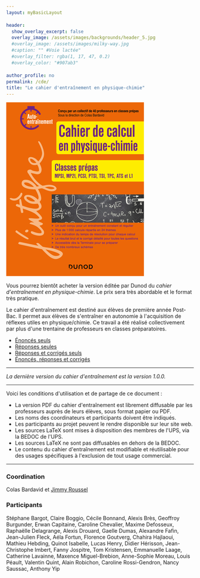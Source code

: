 ```yaml
---
layout: myBasicLayout

header:
  show_overlay_excerpt: false
  overlay_image: /assets/images/backgrounds/header_5.jpg
  #overlay_image: /assets/images/milky-way.jpg
  #caption: "" #Voie lactée"
  #overlay_filter: rgba(1, 17, 47, 0.2)
  #overlay_color: "#907ab3"

author_profile: no
permalink: /cde/
title: "Le cahier d'entraînement en physique-chimie"
---
```


![cahier de calcul](/assets/images/image_cde.jpg)

Vous pourrez bientôt acheter la version éditée par Dunod du *cahier d'entraînement en physique-chimie*. Le prix sera très abordable et le format très pratique.

Le cahier d'entraînement est destiné aux élèves de première année Post-Bac. Il permet aux élèves de s'entraîner en autonomie à l'acquisition de réflexes utiles en physique/chimie. Ce travail a été réalisé collectivement par plus d'une trentaine de professeurs en classes préparatoires.
- [Énoncés seuls](cahier_d_entrainement_PC_enonces_v1-0-0.pdf)
- [Réponses seules](cahier_d_entrainement_PC_reponses_v1-0-0.pdf)
- [Réponses et corrigés seuls](cahier_d_entrainement_PC_corriges_v1-0-0.pdf)
- [Énoncés, réponses et corrigés](cahier_d_entrainement_PC_v1-0-0.pdf)

---

*La dernière version du cahier d'entraînement est la version 1.0.0.*

---

Voici les conditions d'utilisation et de partage de ce document : 
- La version PDF du cahier d'entraînement est librement diffusable par les professeurs auprès de leurs élèves, sous format papier ou PDF.
- Les noms des coordinateurs et participants doivent être indiqués.
- Les participants au projet peuvent le rendre disponible sur leur site web.
- Les sources LaTeX sont mises à disposition des membres de l'UPS, via la BEDOC de l'UPS.
- Les sources LaTeX ne sont pas diffusables en dehors de la BEDOC.
- Le contenu du cahier d'entraînement est modifiable et réutilisable pour des usages spécifiques à l'exclusion de tout usage commercial.


---
### Coordination
Colas Bardavid et [Jimmy Roussel](https://femto-physique.fr) 

### Participants
Stéphane Bargot, Claire Boggio, Cécile Bonnand, Alexis Brès, Geoffroy Burgunder, Erwan Capitaine, Caroline Chevalier, Maxime Defosseux, Raphaëlle Delagrange, Alexis Drouard, Gaelle Dumas, Alexandre Fafin, Jean-Julien Fleck, Aéla Fortun, Florence Goutverg, Chahira Hajlaoui, Mathieu Hebding, Quinot Isabelle, Lucas Henry, Didier Hérisson, Jean-Christophe Imbert, Fanny Jospitre, Tom Kristensen, Emmanuelle Laage, Catherine Lavainne, Maxence Miguel-Brebion, Anne-Sophie Moreau, Louis Péault, Valentin Quint, Alain Robichon, Caroline Rossi-Gendron, Nancy Saussac, Anthony Yip